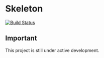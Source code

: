 # Skeleton

[![Build Status][travisci-badge]][travisci]

## Important

This project is still under active development.

[acquia]:               https://acquia.com
[lightning]:            https://github.com/acquia/lightning
[wxt]:                  https://github.com/drupalwxt/wxt
[travisci]:             https://travis-ci.org/drupalwxt/skel
[travisci-badge]:       https://travis-ci.org/drupalwxt/skel.png?branch=8.x-2.x

